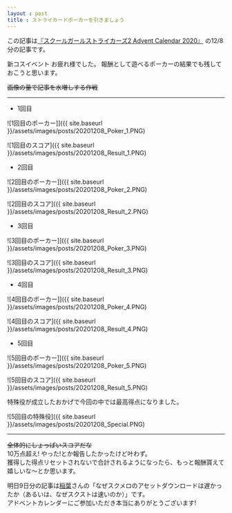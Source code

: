 ```yaml
---
layout : post
title : ストライカードポーカーを引きましょう
---
```


この記事は[『スクールガールストライカーズ2 Advent Calendar 2020』](https://adventar.org/calendars/5395) の12/8分の記事です。

新コスイベント お疲れ様でした。
報酬として遊べるポーカーの結果でも残しておこうと思います。

~~画像の量で記事を水増しする作戦~~

---

* 1回目


![1回目のポーカー]]({{ site.baseurl }}/assets/images/posts/20201208_Poker_1.PNG)

![1回目のスコア]({{ site.baseurl }}/assets/images/posts/20201208_Result_1.PNG)

* 2回目


![2回目のポーカー]]({{ site.baseurl }}/assets/images/posts/20201208_Poker_2.PNG)

![2回目のスコア]({{ site.baseurl }}/assets/images/posts/20201208_Result_2.PNG)

* 3回目


![3回目のポーカー]]({{ site.baseurl }}/assets/images/posts/20201208_Poker_3.PNG)

![3回目のスコア]({{ site.baseurl }}/assets/images/posts/20201208_Result_3.PNG)

* 4回目


![4回目のポーカー]]({{ site.baseurl }}/assets/images/posts/20201208_Poker_4.PNG)

![4回目のスコア]({{ site.baseurl }}/assets/images/posts/20201208_Result_4.PNG)

* 5回目


![5回目のポーカー]]({{ site.baseurl }}/assets/images/posts/20201208_Poker_5.PNG)

![5回目のスコア]({{ site.baseurl }}/assets/images/posts/20201208_Result_5.PNG)

特殊役が成立したおかげで今回の中では最高得点になりました。

![5回目の特殊役]({{ site.baseurl }}/assets/images/posts/20201208_Special.PNG)

---

~~全体的にしょっぱいスコアだな~~  
10万点超え! やった!とか報告したかったけど叶わず。  
獲得した得点リセットされないで合計されるようになったら、もっと報酬貰えて嬉しいな～とか思います。

明日9日分の記事は[稲葉](https://twitter.com/eps_r)さんの「なぜスクメロのアセットダウンロードは遅かったか（あるいは、なぜスクストは速いのか）」です。  
アドベントカレンダーにご参加いただき本当にありがとうございます!
